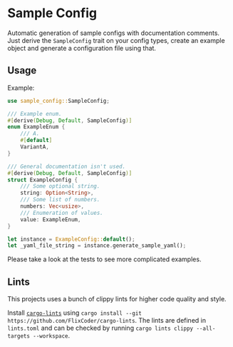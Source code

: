 # Sample Config

Automatic generation of sample configs with documentation comments. Just derive the `SampleConfig` trait on your config types, create an example object and generate a configuration file using that.

## Usage

Example:

```rust
use sample_config::SampleConfig;

/// Example enum.
#[derive(Debug, Default, SampleConfig)]
enum ExampleEnum {
    /// A.
    #[default]
    VariantA,
}

/// General documentation isn't used.
#[derive(Debug, Default, SampleConfig)]
struct ExampleConfig {
    /// Some optional string.
    string: Option<String>,
    /// Some list of numbers.
    numbers: Vec<usize>,
    /// Enumeration of values.
    value: ExampleEnum,
}

let instance = ExampleConfig::default();
let _yaml_file_string = instance.generate_sample_yaml();
```

Please take a look at the tests to see more complicated examples.

## Lints

This projects uses a bunch of clippy lints for higher code quality and style.

Install [`cargo-lints`](https://github.com/soramitsu/iroha2-cargo_lints) using `cargo install --git https://github.com/FlixCoder/cargo-lints`. The lints are defined in `lints.toml` and can be checked by running `cargo lints clippy --all-targets --workspace`.
